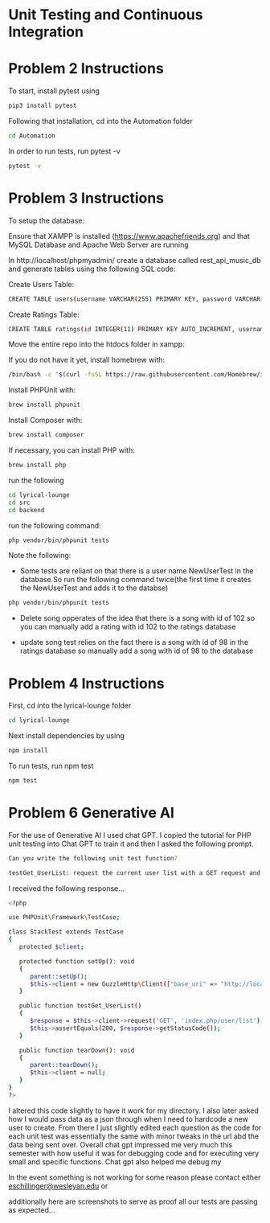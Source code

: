 # Unit Testing and Continuous Integration

# Problem 2 Instructions

To start, install pytest using

```bash
pip3 install pytest
```

Following that installation, cd into the Automation folder

```bash
cd Automation
```

In order to run tests, run pytest -v

```bash
pytest -v
```

# Problem 3 Instructions

To setup the database:

Ensure that XAMPP is installed (https://www.apachefriends.org) and that MySQL Database and Apache Web Server are running

In http://localhost/phpmyadmin/ create a database called rest_api_music_db and generate tables using the following SQL code:

Create Users Table:

```bash
CREATE TABLE users(username VARCHAR(255) PRIMARY KEY, password VARCHAR(255))
```

Create Ratings Table:

```bash
CREATE TABLE ratings(id INTEGER(11) PRIMARY KEY AUTO_INCREMENT, username VARCHAR(255), artist VARCHAR(255), song VARCHAR(100), rating INTEGER(1), FOREIGN KEY (username) REFERENCES users(username))
```

Move the entire repo into the htdocs folder in xampp:

If you do not have it yet, install homebrew with:

```bash
/bin/bash -c "$(curl -fsSL https://raw.githubusercontent.com/Homebrew/install/HEAD/install.sh)"
```

Install PHPUnit with:

```bash
brew install phpunit
```

Install Composer with:

```bash
brew install composer
```

If necessary, you can install PHP with:

```bash
brew install php
```

run the following

```bash
cd lyrical-lounge
cd src
cd backend
```

run the following command:

```bash
php vendor/bin/phpunit tests
```

Note the following:

- Some tests are reliant on that there is a user name NewUserTest in the database.So run the following command twice(the first time it creates the NewUserTest and adds it to the databse)

```bash
php vendor/bin/phpunit tests
```

- Delete song opperates of the idea that there is a song with id of 102 so you can manually add a rating with id 102 to the ratings database

- update song test relies on the fact there is a song with id of 98 in the ratings database so manually add a song with id of 98 to the database

# Problem 4 Instructions

First, cd into the lyrical-lounge folder

```bash
cd lyrical-lounge
```

Next install dependencies by using

```bash
npm install
```

To run tests, run npm test

```bash
npm test
```

# Problem 6 Generative AI

For the use of Generative AI I used chat GPT. I copied the tutorial for PHP unit testing into Chat GPT to train it and then I asked the following prompt.

```bash
Can you write the following unit test function?

testGet_UserList: request the current user list with a GET request and check that the server responds with a 200 response code.
```

I received the following response...

```bash
<?php

use PHPUnit\Framework\TestCase;

class StackTest extends TestCase
{
   protected $client;

   protected function setUp(): void
   {
      parent::setUp();
      $this->client = new GuzzleHttp\Client(["base_uri" => "http://localhost:3306/index.php"]);
   }

   public function testGet_UserList()
   {
      $response = $this->client->request('GET', 'index.php/user/list');
      $this->assertEquals(200, $response->getStatusCode());
   }

   public function tearDown(): void
   {
      parent::tearDown();
      $this->client = null;
   }
}
?>
```

I altered this code slightly to have it work for my directory. I also later asked how I would pass data as a json through when I need to hardcode a new user to create. From there I just slightly edited each question as the code for each unit test was essentially the same with minor tweaks in the url abd the data being sent over. Overall chat gpt impressed me very much this semester with how useful it was for debugging code and for executing very small and specific functions. Chat gpt also helped me debug my

In the event something is not working for some reason please contact either eschillinger@wesleyan.edu
or

additionally here are screenshots to serve as proof all our tests are passing as expected...

